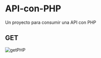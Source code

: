 # API-con-PHP
Un proyecto para consumir una API con PHP

## GET
![getPHP](https://github.com/Alejandro-Az/API-con-PHP/assets/105530752/27b60a85-b84a-4ca4-833e-dad669703dcd)
